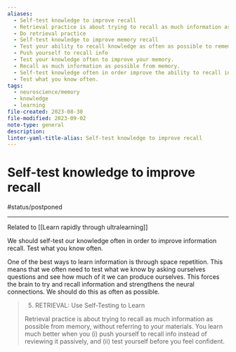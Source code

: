 ```yaml
---
aliases:
  - Self-test knowledge to improve recall
  - Retrieval practice is about trying to recall as much information as possible from memory without referring to your materials.
  - Do retrieval practice
  - Self-test knowledge to improve memory recall
  - Test your ability to recall knowledge as often as possible to remember more information.
  - Push yourself to recall info
  - Test your knowledge often to improve your memory.
  - Recall as much information as possible from memory.
  - Self-test knowledge often in order improve the ability to recall information.
  - Test what you know often.
tags:
  - neuroscience/memory
  - knowledge
  - learning
file-created: 2023-08-30
file-modified: 2023-09-02
note-type: general
description: 
linter-yaml-title-alias: Self-test knowledge to improve recall
---
```


# Self-test knowledge to improve recall

#status/postponed

---

Related to [[Learn rapidly through ultralearning]]

We should self-test our knowledge often in order to improve information recall. Test what you know often.

One of the best ways to learn information is through space repetition.  This means that we often need to test what we know by asking ourselves questions and see how much of it we can produce ourselves. This forces the brain to try and recall information and strengthens the neural connections. We should do this as often as possible.

> 5. RETRIEVAL: Use Self-Testing to Learn
>
> Retrieval practice is about trying to recall as much information as possible from memory, without referring to your materials. You learn much better when you
> (i) push yourself to recall info instead of reviewing it passively, and
> (ii) test yourself before you feel confident.
